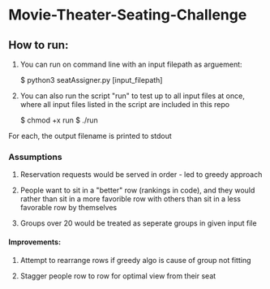 # Movie-Theater-Seating-Challenge

## How to run:
1. You can run on command line with an input filepath as arguement:

    $ python3 seatAssigner.py [input_filepath]

2. You can also run the script "run" to test up to all input files at once,
    where all input files listed in the script are included in this repo

    $ chmod +x run
    $ ./run

For each, the output filename is printed to stdout

### Assumptions
1. Reservation requests would be served in order - led to greedy approach
    
2. People want to sit in a "better" row (rankings in code), and they would
   rather than sit in a more favorible row with others than sit in a less
   favorable row by themselves

3. Groups over 20 would be treated as seperate groups in given input file

#### Improvements: 
1. Attempt to rearrange rows if greedy algo is cause of group not fitting

2. Stagger people row to row for optimal view from their seat


